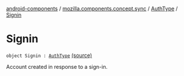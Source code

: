 [android-components](../../index.md) / [mozilla.components.concept.sync](../index.md) / [AuthType](index.md) / [Signin](./-signin.md)

# Signin

`object Signin : `[`AuthType`](index.md) [(source)](https://github.com/mozilla-mobile/android-components/blob/master/components/concept/sync/src/main/java/mozilla/components/concept/sync/OAuthAccount.kt#L273)

Account created in response to a sign-in.

